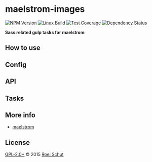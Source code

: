 # maelstrom-images

[![NPM Version][npm-img]][npm-url]
[![Linux Build][travis-img]][travis-url]
[![Test Coverage][coveralls-img]][coveralls-url]
[![Dependency Status][david-img]][david-url]

  [npm-img]: https://badge.fury.io/js/maelstrom-images.svg
  [npm-url]: https://www.npmjs.com/package/maelstrom-images
  [travis-img]: https://img.shields.io/travis/roeldev/maelstrom-images/master.svg
  [travis-url]: https://travis-ci.org/roeldev/maelstrom-images
  [coveralls-img]: https://coveralls.io/repos/github/roeldev/maelstrom-images/badge.svg?branch=master
  [coveralls-url]: https://coveralls.io/r/roeldev/maelstrom-images?branch=master
  [david-img]: https://david-dm.org/roeldev/maelstrom-images.svg
  [david-url]: https://david-dm.org/roeldev/maelstrom-images

**Sass related gulp tasks for maelstrom**


## How to use


## Config


## API


## Tasks


## More info
- [maelstrom][docs-maelstrom]


## License
[GPL-2.0+](LICENSE) © 2015 [Roel Schut](http://roelschut.nl)


[docs-maelstrom]: https://github.com/roeldev/maelstrom

